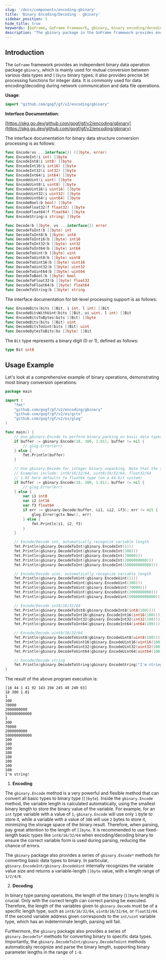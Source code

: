 ```yaml
---
slug: '/docs/components/encoding-gbinary'
title: 'Binary Encoding/Decoding - gbinary'
sidebar_position: 1
hide_title: true
keywords: [GoFrame, GoFrame Framework, gbinary, binary encoding/decoding, data conversion, network communication, data encoding, decoding, integer processing, bit manipulation]
description: "The gbinary package in the GoFrame framework provides encoding and decoding functionality for converting between binary data and various data types. It is widely used in network communication and data file operations. It supports precise bit processing for integer data and offers a range of encoding and decoding interfaces to ensure efficient data conversion across different types and platforms."
---
```


## Introduction

The `GoFrame` framework provides an independent binary data operation package `gbinary`, which is mainly used for mutual conversion between various data types and `[]byte` binary types; it also provides precise bit processing functions for integer data. It is commonly used for data encoding/decoding during network communication and data file operations.

**Usage**:

```go
import "github.com/gogf/gf/v2/encoding/gbinary"
```

**Interface Documentation**:

[https://pkg.go.dev/github.com/gogf/gf/v2/encoding/gbinary](https://pkg.go.dev/github.com/gogf/gf/v2/encoding/gbinary)

The interface documentation for binary data structure conversion processing is as follows:

```go
func Encode(vs ...interface{}) ([]byte, error)
func EncodeInt(i int) []byte
func EncodeInt8(i int8) []byte
func EncodeInt16(i int16) []byte
func EncodeInt32(i int32) []byte
func EncodeInt64(i int64) []byte
func EncodeUint(i uint) []byte
func EncodeUint8(i uint8) []byte
func EncodeUint16(i uint16) []byte
func EncodeUint32(i uint32) []byte
func EncodeUint64(i uint64) []byte
func EncodeBool(b bool) []byte
func EncodeFloat32(f float32) []byte
func EncodeFloat64(f float64) []byte
func EncodeString(s string) []byte

func Decode(b []byte, vs ...interface{}) error
func DecodeToInt(b []byte) int
func DecodeToInt8(b []byte) int8
func DecodeToInt16(b []byte) int16
func DecodeToInt32(b []byte) int32
func DecodeToInt64(b []byte) int64
func DecodeToUint(b []byte) uint
func DecodeToUint8(b []byte) uint8
func DecodeToUint16(b []byte) uint16
func DecodeToUint32(b []byte) uint32
func DecodeToUint64(b []byte) uint64
func DecodeToBool(b []byte) bool
func DecodeToFloat32(b []byte) float32
func DecodeToFloat64(b []byte) float64
func DecodeToString(b []byte) string
```

The interface documentation for bit-level processing support is as follows:

```go
func EncodeBits(bits []Bit, i int, l int) []Bit
func EncodeBitsWithUint(bits []Bit, ui uint, l int) []Bit
func EncodeBitsToBytes(bits []Bit) []byte
func DecodeBits(bits []Bit) uint
func DecodeBitsToUint(bits []Bit) uint
func DecodeBytesToBits(bs []byte) []Bit
```

The `Bit` type represents a binary digit (0 or 1), defined as follows:

```go
type Bit int8
```

## Usage Example

Let's look at a comprehensive example of binary operations, demonstrating most binary conversion operations.

```go
package main

import (
    "fmt"
    "github.com/gogf/gf/v2/encoding/gbinary"
    "github.com/gogf/gf/v2/os/gctx"
    "github.com/gogf/gf/v2/os/glog"
)

func main() {
    // Use gbinary.Encode to perform binary packing on basic data types
    if buffer := gbinary.Encode(18, 300, 1.01); buffer != nil {
        // glog.Error(err)
    } else {
        fmt.Println(buffer)
    }

    // Use gbinary.Decode for integer binary unpacking. Note that the second and subsequent parameters are pointers to fixed-length integer variables.
    // Examples include: int8/16/32/64, uint8/16/32/64, float32/64
    // 1.01 here defaults to float64 type (on a 64-bit system)
    if buffer := gbinary.Encode(18, 300, 1.01); buffer != nil {
        // glog.Error(err)
    } else {
        var i1 int8
        var i2 int16
        var f3 float64
        if err := gbinary.Decode(buffer, &i1, &i2, &f3); err != nil {
            glog.Error(gctx.New(), err)
        } else {
            fmt.Println(i1, i2, f3)
        }
    }

    // Encode/Decode int, automatically recognize variable length
    fmt.Println(gbinary.DecodeToInt(gbinary.EncodeInt(1)))
    fmt.Println(gbinary.DecodeToInt(gbinary.EncodeInt(300)))
    fmt.Println(gbinary.DecodeToInt(gbinary.EncodeInt(70000)))
    fmt.Println(gbinary.DecodeToInt(gbinary.EncodeInt(2000000000)))
    fmt.Println(gbinary.DecodeToInt(gbinary.EncodeInt(500000000000)))

    // Encode/Decode uint, automatically recognize variable length
    fmt.Println(gbinary.DecodeToUint(gbinary.EncodeUint(1)))
    fmt.Println(gbinary.DecodeToUint(gbinary.EncodeUint(300)))
    fmt.Println(gbinary.DecodeToUint(gbinary.EncodeUint(70000)))
    fmt.Println(gbinary.DecodeToUint(gbinary.EncodeUint(2000000000)))
    fmt.Println(gbinary.DecodeToUint(gbinary.EncodeUint(500000000000)))

    // Encode/Decode int8/16/32/64
    fmt.Println(gbinary.DecodeToInt8(gbinary.EncodeInt8(int8(100))))
    fmt.Println(gbinary.DecodeToInt16(gbinary.EncodeInt16(int16(100))))
    fmt.Println(gbinary.DecodeToInt32(gbinary.EncodeInt32(int32(100))))
    fmt.Println(gbinary.DecodeToInt64(gbinary.EncodeInt64(int64(100))))

    // Encode/Decode uint8/16/32/64
    fmt.Println(gbinary.DecodeToUint8(gbinary.EncodeUint8(uint8(100))))
    fmt.Println(gbinary.DecodeToUint16(gbinary.EncodeUint16(uint16(100))))
    fmt.Println(gbinary.DecodeToUint32(gbinary.EncodeUint32(uint32(100))))
    fmt.Println(gbinary.DecodeToUint64(gbinary.EncodeUint64(uint64(100))))

    // Encode/Decode string
    fmt.Println(gbinary.DecodeToString(gbinary.EncodeString("I'm string!")))
}
```

The result of the above program execution is:

```
[18 44 1 41 92 143 194 245 40 240 63]
18 300 1.01
1
300
70000
2000000000
500000000000
1
300
70000
2000000000
500000000000
100
100
100
100
100
100
100
100
I'm string!
```

1. **Encoding**

The `gbinary.Encode` method is a very powerful and flexible method that can convert all basic types to binary type (`[]byte`). Inside the `gbinary.Encode` method, the variable length is calculated automatically, using the smallest binary length to store the binary value of the variable. For example, for an `int` type variable with a value of `1`, `gbinary.Encode` will use only `1` byte to store it, while a variable with a value of `300` will use `2` bytes to store it, minimizing the storage space of the binary result. Therefore, when parsing, pay great attention to the length of `[]byte`. It is recommended to use fixed-length basic types like `int8/16/32/64` when encoding/decoding binary to ensure the correct variable form is used during parsing, reducing the chance of errors.

The `gbinary` package also provides a series of `gbinary.Encode*` methods for converting basic data types to binary. In particular, `gbinary.EncodeInt/gbinary.EncodeUint` internally recognizes the variable value size and returns a variable-length `[]byte` value, with a length range of `1/2/4/8`.

2. **Decoding**

In binary type parsing operations, the length of the binary (`[]byte` length) is crucial. Only with the correct length can correct parsing be executed. Therefore, the length of the variables given to `gbinary.Decode` must be of a specific length type, such as `int8/16/32/64`, `uint8/16/32/64`, or `float32/64`. If the second variable address given corresponds to the `int/uint` variable type, which has an indeterminate length, parsing will fail.

Furthermore, the `gbinary` package also provides a series of `gbinary.DecodeTo*` methods for converting binary to specific data types. Importantly, the `gbinary.DecodeToInt/gbinary.DecodeToUint` methods automatically recognize and parse the binary length, supporting binary parameter lengths in the range of `1-8`.